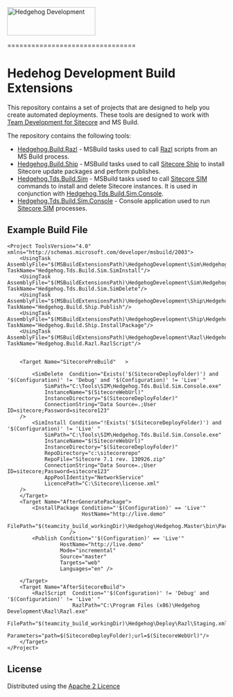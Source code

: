 <img src="http://www.hhogdev.com/Images/newsletter/logo_hedgehog.jpg" alt="Hedgehog Development" width="203" height="65" border="0">

================================

# Hedehog Development Build Extensions #

This repository contains a set of projects that are designed to help you create automated deployments. These tools are designed to work with [Team Development for Sitecore](http://www.hhogdev.com/products/team-development-for-sitecore/overview.aspx) and MS Build.

The repository contains the following tools:

* [Hedgehog.Build.Razl](https://github.com/HedgehogDevelopment/BuildExtensions/tree/master/Hedgehog.Build.Razl) - MSBuild tasks used to call [Razl](http://www.razl.net) scripts from an MS Build process.
* [Hedgehog.Build.Ship](https://github.com/HedgehogDevelopment/BuildExtensions/tree/master/Hedgehog.Build.Ship) - MSBuild tasks used to call [Sitecore Ship](https://github.com/kevinobee/Sitecore.Ship) to install Sitecore update packages and perform publishes.
* [Hedgehog.Tds.Build.Sim](https://github.com/HedgehogDevelopment/BuildExtensions/tree/master/Hedgehog.Tds.Build.Sim) - MSBuild tasks used to call [Sitecore SIM](https://marketplace.sitecore.net/en/Modules/Sitecore_Instance_Manager.aspx) commands to install and delete Sitecore instances. It is used in conjunction with [Hedgehog.Tds.Build.Sim.Console](/Todo).
* [Hedgehog.Tds.Build.Sim.Console](https://github.com/HedgehogDevelopment/BuildExtensions/tree/master/Hedgehog.Tds.Build.Sim.Console) - Console application used to run [Sitecore SIM](https://marketplace.sitecore.net/en/Modules/Sitecore_Instance_Manager.aspx) processes.


## Example Build File ##

	<Project ToolsVersion="4.0" xmlns="http://schemas.microsoft.com/developer/msbuild/2003">
		<UsingTask AssemblyFile="$(MSBuildExtensionsPath)\HedgehogDevelopment\Sim\Hedgehog.Tds.Build.Sim.dll" TaskName="Hedgehog.Tds.Build.Sim.SimInstall"/>
		<UsingTask AssemblyFile="$(MSBuildExtensionsPath)\HedgehogDevelopment\Sim\Hedgehog.Tds.Build.Sim.dll" TaskName="Hedgehog.Tds.Build.Sim.SimDelete"/>
		<UsingTask AssemblyFile="$(MSBuildExtensionsPath)\HedgehogDevelopment\Ship\Hedgehog.Build.Ship.dll" TaskName="Hedgehog.Build.Ship.Publish"/>
		<UsingTask AssemblyFile="$(MSBuildExtensionsPath)\HedgehogDevelopment\Ship\Hedgehog.Build.Ship.dll" TaskName="Hedgehog.Build.Ship.InstallPackage"/>
		<UsingTask AssemblyFile="$(MSBuildExtensionsPath)\HedgehogDevelopment\Razl\Hedgehog.Build.Razl.dll" TaskName="Hedgehog.Build.Razl.RazlScript"/>


		<Target Name="SitecorePreBuild"   >

			<SimDelete  Condition="Exists('$(SitecoreDeployFolder)') and '$(Configuration)' != 'Debug' and '$(Configuration)' != 'Live' "
				SimPath="C:\Tools\SIM\Hedgehog.Tds.Build.Sim.Console.exe"
				InstanceName="$(SitecoreWebUrl)"
				InstanceDirectory="$(SitecoreDeployFolder)"
				ConnectionString="Data Source=.;User ID=sitecore;Password=sitecore123"
		/>
			<SimInstall Condition="!Exists('$(SitecoreDeployFolder)') and '$(Configuration)' != 'Live' "
				SimPath="C:\Tools\SIM\Hedgehog.Tds.Build.Sim.Console.exe"
				InstanceName="$(SitecoreWebUrl)"
				InstanceDirectory="$(SitecoreDeployFolder)"
				RepoDirectory="c:\sitecorerepo"
				RepoFile="Sitecore 7.1 rev. 130926.zip"
				ConnectionString="Data Source=.;User ID=sitecore;Password=sitecore123"
				AppPoolIdentity="NetworkService"
				LicencePath="C:\Sitecore\license.xml"
		/>
		</Target>
		<Target Name="AfterGeneratePackage">
			<InstallPackage Condition="'$(Configuration)' == 'Live'"
							HostName="http://live.demo"
							FilePath="$(teamcity_build_workingDir)\Hedgehog\Hedgehog.Master\bin\Package_Live\Hedgehog.Master.update"
						/>
			<Publish Condition="'$(Configuration)' == 'Live'"
					 HostName="http://live.demo"
					 Mode="incremental"
					 Source="master"
					 Targets="web"
					 Languages="en" />

		</Target>
		<Target Name="AfterSitecoreBuild">
			<RazlScript  Condition="'$(Configuration)' != 'Debug' and '$(Configuration)' != 'Live' "
						 RazlPath="C:\Program Files (x86)\Hedgehog Development\Razl\Razl.exe"
						 FilePath="$(teamcity_build_workingDir)\Hedgehog\Deploy\Razl\Staging.xml"
						 Parameters="path=$(SitecoreDeployFolder);url=$(SitecoreWebUrl)"/>
		</Target>
	</Project>

## License ##

Distributed using the [Apache 2 Licence](https://github.com/HedgehogDevelopment/BuildExtensions/blob/master/Licence.txt)
